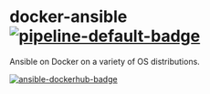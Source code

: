 # docker-ansible [![pipeline-default-badge][]][pipeline-default-link]

[pipeline-default-badge]: https://gitlab.com/joeltimothyoh/docker-ansible/badges/master/pipeline.svg
[pipeline-default-link]: https://hub.docker.com/r/joeltimothyoh/ansible

Ansible on Docker on a variety of OS distributions.

[![ansible-dockerhub-badge][]][ansible-dockerhub-link]

[ansible-dockerhub-badge]: https://img.shields.io/badge/docker%20hub-joeltimothyoh/ansible-blue.svg?logo=docker&logoColor=2596EC&color=C20000&label=&labelColor=&style=popout-square
[ansible-dockerhub-link]: https://hub.docker.com/r/joeltimothyoh/ansible
